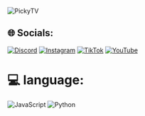 ![PickyTV](https://media.discordapp.net/attachments/1222118884966924328/1231732466612572170/IMG_0291.jpg?ex=66380740&is=66259240&hm=ec3f56c7a62a7738a0348b08bf146283adb30a4b0480e10415eeb070c482c958&)

## 🌐 Socials:
[![Discord](https://img.shields.io/badge/Discord-%237289DA.svg?logo=discord&logoColor=white)](https://discord.gg/https://discord.gg/nldfr) [![Instagram](https://img.shields.io/badge/Instagram-%23E4405F.svg?logo=Instagram&logoColor=white)](https://instagram.com/piixish) [![TikTok](https://img.shields.io/badge/TikTok-%23000000.svg?logo=TikTok&logoColor=white)](https://tiktok.com/@KylerBoots ) [![YouTube](https://img.shields.io/badge/YouTube-%23FF0000.svg?logo=YouTube&logoColor=white)](https://youtube.com/pickyt) 

# 💻 language:
![JavaScript](https://img.shields.io/badge/javascript-%23323330.svg?style=for-the-badge&logo=javascript&logoColor=%23F7DF1E) ![Python](https://img.shields.io/badge/python-3670A0?style=for-the-badge&logo=python&logoColor=ffdd54)
